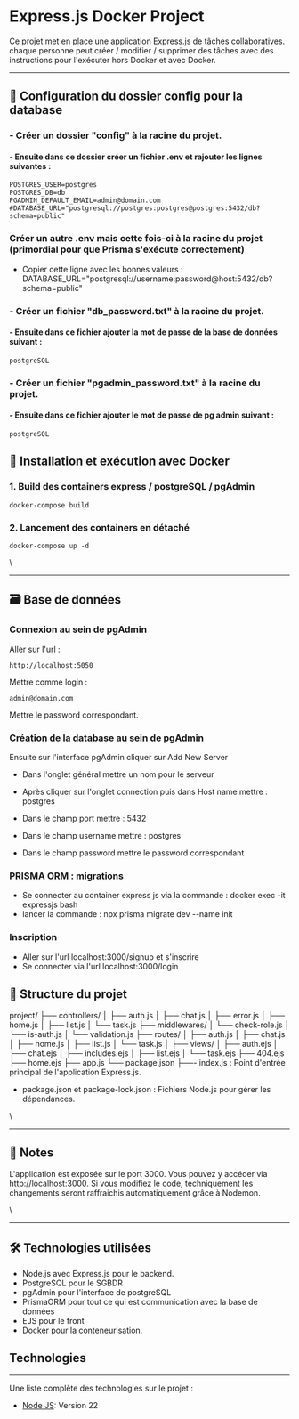 # Express.js Docker Project

Ce projet met en place une application Express.js de tâches collaboratives.
chaque personne peut créer / modifier / supprimer des tâches avec des instructions pour l'exécuter hors Docker et avec Docker.

---

## 📂 Configuration du dossier config pour la database

### - Créer un dossier "config" à la racine du projet.

#### - Ensuite dans ce dossier créer un fichier .env et rajouter les lignes suivantes :

```
POSTGRES_USER=postgres
POSTGRES_DB=db
PGADMIN_DEFAULT_EMAIL=admin@domain.com
#DATABASE_URL="postgresql://postgres:postgres@postgres:5432/db?schema=public"
```

### Créer un autre .env mais cette fois-ci à la racine du projet (primordial pour que Prisma s'exécute correctement)
- Copier cette ligne avec les bonnes valeurs : DATABASE_URL="postgresql://username:password@host:5432/db?schema=public"

### - Créer un fichier "db_password.txt" à la racine du projet.

#### - Ensuite dans ce fichier ajouter la mot de passe de la base de données suivant :

```
postgreSQL
```

### - Créer un fichier "pgadmin_password.txt" à la racine du projet.

#### - Ensuite dans ce fichier ajouter le mot de passe de pg admin suivant :

```
postgreSQL
```


## 🐳 Installation et exécution avec Docker

### 1. Build des containers express / postgreSQL / pgAdmin

```
docker-compose build
```

### 2. Lancement des containers en détaché

```
docker-compose up -d
```
\

---
## 🗃️ Base de données

### Connexion au sein de pgAdmin

Aller sur l'url :

    http://localhost:5050

Mettre comme login :

    admin@domain.com

Mettre le password correspondant.

### Création de la database au sein de pgAdmin

Ensuite sur l'interface pgAdmin cliquer sur Add New Server

- Dans l'onglet général mettre un nom pour le serveur

- Après cliquer sur l'onglet connection puis dans Host name mettre : postgres

- Dans le champ port mettre : 5432

- Dans le champ username mettre : postgres

- Dans le champ password mettre le password correspondant

### PRISMA ORM : migrations

- Se connecter au container express js via la commande : docker exec -it expressjs bash
- lancer la commande : npx prisma migrate dev --name init

### Inscription

- Aller sur l'url localhost:3000/signup et s'inscrire
- Se connecter via l'url localhost:3000/login

## 📂 Structure du projet

project/
├── controllers/
│    ├── auth.js
│    ├── chat.js
│    ├── error.js
│    ├── home.js
│    ├── list.js
│    └── task.js
├── middlewares/
│   └── check-role.js
│   └── is-auth.js
│    └── validation.js
├── routes/
│   ├── auth.js
│   ├── chat.js
│   ├── home.js
│   ├── list.js
│   └── task.js
│
├── views/
│   ├── auth.ejs
│   ├── chat.ejs
│   ├── includes.ejs
│   ├── list.ejs
│   └── task.ejs
├── 404.ejs
├── home.ejs
├── app.js
└── package.json
├──- index.js : Point d'entrée principal de l'application Express.js.
- package.json et package-lock.json : Fichiers Node.js pour gérer les dépendances.

\

---

## 📌 Notes

L'application est exposée sur le port 3000. Vous pouvez y accéder via http://localhost:3000.
Si vous modifiez le code, techniquement les changements seront raffraichis automatiquement grâce à Nodemon.

\

---

## 🛠 Technologies utilisées

- Node.js avec Express.js pour le backend.
- PostgreSQL pour le SGBDR
- pgAdmin pour l'interface de postgreSQL
- PrismaORM pour tout ce qui est communication avec la base de données
- EJS pour le front
- Docker pour la conteneurisation.

## Technologies
***
Une liste complète des technologies sur le projet :
* [Node JS](https://nodejs.org/en/download/package-manager): Version 22
